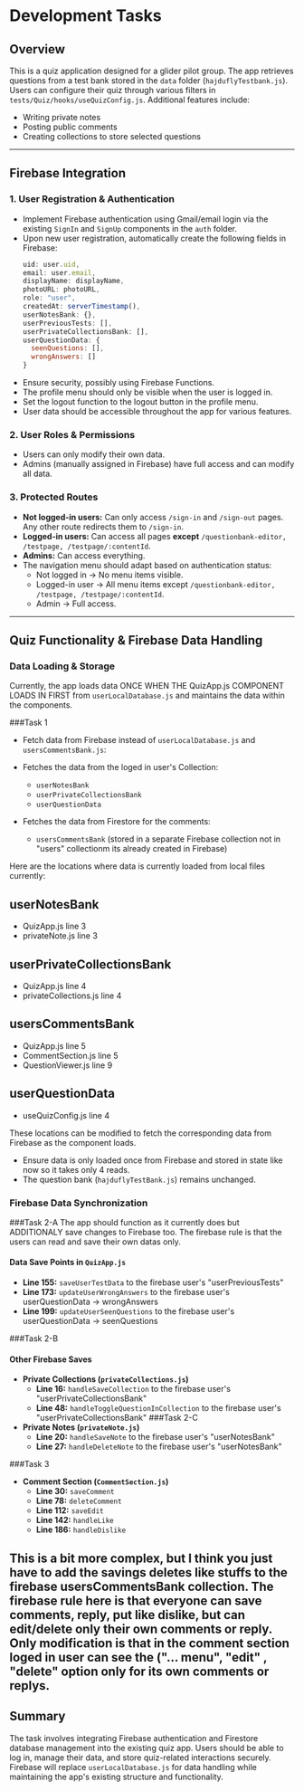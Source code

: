 # Development Tasks

## Overview

This is a quiz application designed for a glider pilot group. The app retrieves questions from a test bank stored in the `data` folder (`hajduflyTestbank.js`). Users can configure their quiz through various filters in `tests/Quiz/hooks/useQuizConfig.js`. Additional features include:

- Writing private notes
- Posting public comments
- Creating collections to store selected questions

---

## Firebase Integration

### 1. User Registration & Authentication

- Implement Firebase authentication using Gmail/email login via the existing `SignIn` and `SignUp` components in the `auth` folder.
- Upon new user registration, automatically create the following fields in Firebase:
  ```js
  uid: user.uid,
  email: user.email,
  displayName: displayName,
  photoURL: photoURL,
  role: "user",
  createdAt: serverTimestamp(),
  userNotesBank: {},
  userPreviousTests: [],
  userPrivateCollectionsBank: [],
  userQuestionData: {
    seenQuestions: [],
    wrongAnswers: []
  }
  ```
- Ensure security, possibly using Firebase Functions.
- The profile menu should only be visible when the user is logged in.
- Set the logout function to the logout button in the profile menu.
- User data should be accessible throughout the app for various features.

### 2. User Roles & Permissions

- Users can only modify their own data.
- Admins (manually assigned in Firebase) have full access and can modify all data.

### 3. Protected Routes

- **Not logged-in users:** Can only access `/sign-in` and `/sign-out` pages. Any other route redirects them to `/sign-in`.
- **Logged-in users:** Can access all pages **except** `/questionbank-editor, /testpage, /testpage/:contentId`.
- **Admins:** Can access everything.
- The navigation menu should adapt based on authentication status:
  - Not logged in → No menu items visible.
  - Logged-in user → All menu items except `/questionbank-editor, /testpage, /testpage/:contentId`.
  - Admin → Full access.

---

## Quiz Functionality & Firebase Data Handling

### Data Loading & Storage

Currently, the app loads data ONCE WHEN THE QuizApp.js COMPONENT LOADS IN FIRST from `userLocalDatabase.js` and maintains the data within the components. 

###Task 1
- Fetch data from Firebase instead of `userLocalDatabase.js` and `usersCommentsBank.js`:

- Fetches the data from the loged in user's Collection:
  - `userNotesBank`
  - `userPrivateCollectionsBank`
  - `userQuestionData`

- Fetches the data from Firestore for the comments:
  - `usersCommentsBank` (stored in a separate Firebase collection not in "users" collectionm its already created in Firebase)

Here are the locations where data is currently loaded from local files currently:

## userNotesBank
- QuizApp.js line 3
- privateNote.js line 3

## userPrivateCollectionsBank
- QuizApp.js line 4
- privateCollections.js line 4

## usersCommentsBank
- QuizApp.js line 5
- CommentSection.js line 5
- QuestionViewer.js line 9

## userQuestionData
- useQuizConfig.js line 4

These locations can be modified to fetch the corresponding data from Firebase as the component loads.

- Ensure data is only loaded once from Firebase and stored in state like now so it takes only 4 reads.
- The question bank (`hajduflyTestBank.js`) remains unchanged.

### Firebase Data Synchronization

###Task 2-A
The app should function as it currently does but ADDITIONALY save changes to Firebase too.
The firebase rule is that the users can read and save their own datas only.


#### Data Save Points in `QuizApp.js`

- **Line 155:** `saveUserTestData` to the firebase user's "userPreviousTests"
- **Line 173:** `updateUserWrongAnswers` to the firebase user's userQuestionData -> wrongAnswers
- **Line 199:** `updateUserSeenQuestions` to the firebase user's userQuestionData -> seenQuestions

###Task 2-B

#### Other Firebase Saves

- **Private Collections (`privateCollections.js`)**
  - **Line 16:** `handleSaveCollection` to the firebase user's "userPrivateCollectionsBank"
  - **Line 48:** `handleToggleQuestionInCollection`  to the firebase user's "userPrivateCollectionsBank"
###Task 2-C
- **Private Notes (`privateNote.js`)**
  - **Line 20:** `handleSaveNote` to the firebase user's "userNotesBank"
  - **Line 27:** `handleDeleteNote` to the firebase user's "userNotesBank"


###Task 3

- **Comment Section (`CommentSection.js`)**
  - **Line 30:** `saveComment`
  - **Line 78:** `deleteComment`
  - **Line 112:** `saveEdit`
  - **Line 142:** `handleLike`
  - **Line 186:** `handleDislike`

This is a bit more complex, but I think you just have to add the savings deletes like stuffs to the firebase usersCommentsBank collection. 
The firebase rule here is that everyone can save comments, reply,  put like dislike, but can edit/delete only their own comments or reply. 
Only modification is that in the comment section loged in user can see the ("... menu", "edit" , "delete" option only for its own comments or replys.  
---

## Summary

The task involves integrating Firebase authentication and Firestore database management into the existing quiz app. Users should be able to log in, manage their data, and store quiz-related interactions securely. Firebase will replace `userLocalDatabase.js` for data handling while maintaining the app's existing structure and functionality.
